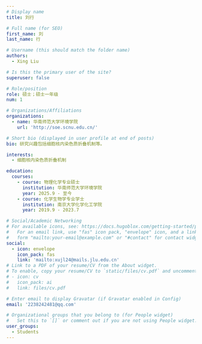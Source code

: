 ```yaml
---
# Display name
title: 刘行

# Full name (for SEO)
first_name: 刘
last_name: 行

# Username (this should match the folder name)
authors:
  - Xing Liu

# Is this the primary user of the site?
superuser: false

# Role/position
role: 硕士；硕士一年级
num: 1

# Organizations/Affiliations
organizations:
  - name: 华南师范大学环境学院
    url: 'http://soe.scnu.edu.cn/'

# Short bio (displayed in user profile at end of posts)
bio: 研究兴趣包括细胞核内染色质折叠机制等。

interests:
  - 细胞核内染色质折叠机制

education:
  courses:
    - course: 物理化学专业硕士
      institution: 华南师范大学环境学院
      year: 2025.9 - 至今
    - course: 化学生物学专业学士
      institution: 南京大学化学化工学院
      year: 2019.9 - 2023.7

# Social/Academic Networking
# For available icons, see: https://docs.hugoblox.com/getting-started/page-builder/#icons
#   For an email link, use "fas" icon pack, "envelope" icon, and a link in the
#   form "mailto:your-email@example.com" or "#contact" for contact widget.
social:
  - icon: envelope
    icon_pack: fas
    link: 'mailto:xujl24@mails.jlu.edu.cn'
# Link to a PDF of your resume/CV from the About widget.
# To enable, copy your resume/CV to `static/files/cv.pdf` and uncomment the lines below.
# - icon: cv
#   icon_pack: ai
#   link: files/cv.pdf

# Enter email to display Gravatar (if Gravatar enabled in Config)
email: '2238242481@qq.com'

# Organizational groups that you belong to (for People widget)
#   Set this to `[]` or comment out if you are not using People widget.
user_groups:
  - Students
---
```


